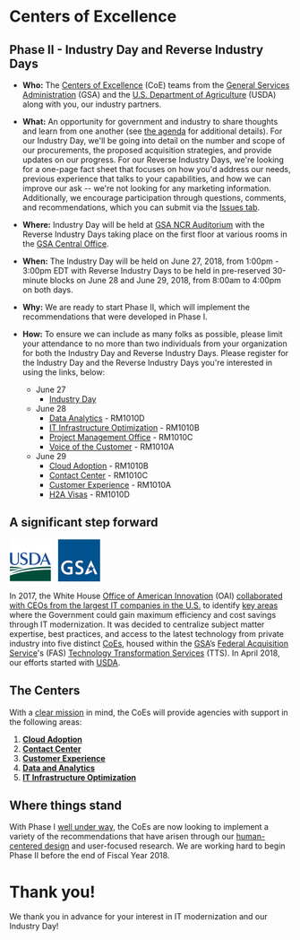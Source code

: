 # Centers of Excellence

## Phase II - Industry Day and Reverse Industry Days

* **Who:** The [Centers of Excellence](https://coe.gsa.gov/) (CoE) teams from the [General Services Administration](https://www.gsa.gov/) (GSA) and the [U.S. Department of Agriculture](https://www.usda.gov/) (USDA) along with you, our industry partners.

* **What:** An opportunity for government and industry to share thoughts and learn from one another (see [the agenda](assets/USDA-Phase-II-Agenda.pdf) for additional details). For our Industry Day, we'll be going into detail on the number and scope of our procurements, the proposed acquisition strategies, and provide updates on our progress. For our Reverse Industry Days, we're looking for a one-page fact sheet that focuses on how you'd address our needs, previous experience that talks to your capabilities, and how we can improve our ask -- we're not looking for any marketing information. Additionally, we encourage participation through questions, comments, and recommendations, which you can submit via the [Issues tab](https://github.com/oghaffari/coe-industry-day/issues).

* **Where:** Industry Day will be held at [GSA NCR Auditorium](https://goo.gl/maps/5xuEZmuzcMA2) with the Reverse Industry Days taking place on the first floor at various rooms in the [GSA Central Office](https://goo.gl/maps/TvCrGn41Vgm).

* **When:** The Industry Day will be held on June 27, 2018, from 1:00pm - 3:00pm EDT with Reverse Industry Days to be held in pre-reserved 30-minute blocks on June 28 and June 29, 2018, from 8:00am to 4:00pm on both days.

* **Why:** We are ready to start Phase II, which will implement the recommendations that were developed in Phase I.

* **How:** To ensure we can include as many folks as possible, please limit your attendance to no more than two individuals from your organization for both the Industry Day and Reverse Industry Days. Please register for the Industry Day and the Reverse Industry Days you're interested in using the links, below:
    * June 27
        * [Industry Day](https://goo.gl/forms/X65KAHS86gyeEM0S2)
    * June 28
        * [Data Analytics](https://calendar.google.com/calendar/selfsched?sstoken=UUFQdGRnNzdZNHZffGRlZmF1bHR8ODkyN2Q1ZTFmNmRkNzZiNWIyOTg5ODA3ODlmMzUzNGY) - RM1010D
        * [IT Infrastructure Optimization](https://calendar.google.com/calendar/selfsched?sstoken=UU9nc3pjU3ZDQXNZfGRlZmF1bHR8NDI2YjNlMDM0OWVlYTZlYjhlMDk4ZWQ5MGM4ZTZiYjA) - RM1010B
        * [Project Management Office](URL) - RM1010C
        * [Voice of the Customer](https://calendar.google.com/calendar/selfsched?sstoken=UUVQZl84XzFHTkJNfGRlZmF1bHR8N2ZiMzM0NDk3NmU0ZGJmNWNiMWY2NGE3NTI2NzE5YTk) - RM1010A
    * June 29
        * [Cloud Adoption](https://calendar.google.com/calendar/selfsched?sstoken=UU9nc3pjU3ZDQXNZfGRlZmF1bHR8NDI2YjNlMDM0OWVlYTZlYjhlMDk4ZWQ5MGM4ZTZiYjA) - RM1010B
        * [Contact Center](https://calendar.google.com/calendar/selfsched?sstoken=UUk5V203R1lkT083fGRlZmF1bHR8YWI1OTZlNjRjZWFhNTE1NjU4OGE0MTY1YjQwYTU0MWI) - RM1010C
        * [Customer Experience](https://calendar.google.com/calendar/selfsched?sstoken=UUkzd3MzTEcwdTBTfGRlZmF1bHR8ZTViMGYwMTI5YjIwN2FiNDUyZWQ0MzMxZWJkM2VjZTg) - RM1010A
        * [H2A Visas](https://calendar.google.com/calendar/selfsched?sstoken=UUFQdGRnNzdZNHZffGRlZmF1bHR8ODkyN2Q1ZTFmNmRkNzZiNWIyOTg5ODA3ODlmMzUzNGY) - RM1010D

## A significant step forward

<img src="https://github.com/GSA/coe-industry-day/blob/initial-commit/assets/USDA-logo.png" width="75">&nbsp;&nbsp;&nbsp;<img src="https://github.com/gsa/coe-industry-day/blob/initial-commit/assets/GSA-logo.png" width="75">

In 2017, the White House [Office of American Innovation](https://www.whitehouse.gov/briefings-statements/president-donald-j-trump-announces-white-house-office-american-innovation-oai/?utm_source=link) (OAI) [collaborated with CEOs from the largest IT companies in the U.S.](https://www.whitehouse.gov/articles/american-technology-council-summit-modernize-government-services/) to identify [key areas](https://www.whitehouse.gov/wp-content/uploads/2018/03/Administration-2017-ST-Highlights.pdf) where the Government could gain maximum efficiency and cost savings through IT modernization. It was decided to centralize subject matter expertise, best practices, and access to the latest technology from private industry into five distinct [CoEs](https://coe.gsa.gov/), housed within the [GSA](https://www.gsa.gov/)’s [Federal Acquisition Service](https://www.gsa.gov/about-us/organization/federal-acquisition-service)'s (FAS) [Technology Transformation Services](https://www.gsa.gov/about-us/organization/federal-acquisition-service/technology-transformation-services) (TTS). In April 2018, our efforts started with [USDA](https://www.usda.gov/).

## The Centers

With a [clear mission](https://coe.gsa.gov/mission/) in mind, the CoEs will provide agencies with support in the following areas:

1. **[Cloud Adoption](https://coe.gsa.gov/centers-of-excellence/cloud-adoption/)**
2. **[Contact Center](https://coe.gsa.gov/centers-of-excellence/contact-center/)**
3. **[Customer Experience](https://coe.gsa.gov/centers-of-excellence/customer-experience/)**
4. **[Data and Analytics](https://coe.gsa.gov/centers-of-excellence/data-analytics/)**
5. **[IT Infrastructure Optimization](https://coe.gsa.gov/centers-of-excellence/it-infrastructure/)**

## Where things stand

With Phase I [well under way](https://coe.gsa.gov/updates/), the CoEs are now looking to implement a variety of the recommendations that have arisen through our [human-centered design](https://www.gsa.gov/cdnstatic/HCD-Discovery-Guide-Interagency-v12-1.pdf) and user-focused research. We are working hard to begin Phase II before the end of Fiscal Year 2018.

# Thank you!

We thank you in advance for your interest in IT modernization and our Industry Day!
